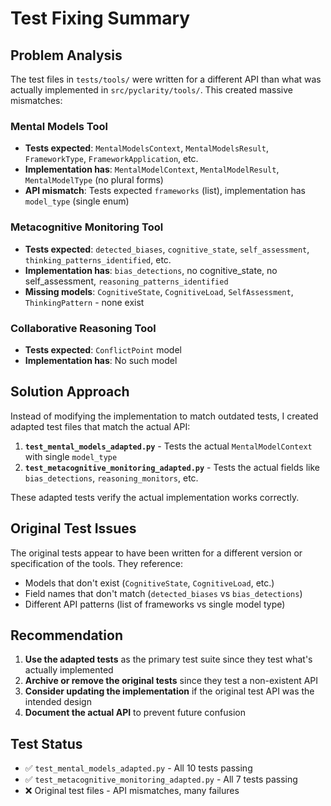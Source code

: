 # Test Fixing Summary

## Problem Analysis

The test files in `tests/tools/` were written for a different API than what was actually implemented in `src/pyclarity/tools/`. This created massive mismatches:

### Mental Models Tool
- **Tests expected**: `MentalModelsContext`, `MentalModelsResult`, `FrameworkType`, `FrameworkApplication`, etc.
- **Implementation has**: `MentalModelContext`, `MentalModelResult`, `MentalModelType` (no plural forms)
- **API mismatch**: Tests expected `frameworks` (list), implementation has `model_type` (single enum)

### Metacognitive Monitoring Tool  
- **Tests expected**: `detected_biases`, `cognitive_state`, `self_assessment`, `thinking_patterns_identified`, etc.
- **Implementation has**: `bias_detections`, no cognitive_state, no self_assessment, `reasoning_patterns_identified`
- **Missing models**: `CognitiveState`, `CognitiveLoad`, `SelfAssessment`, `ThinkingPattern` - none exist

### Collaborative Reasoning Tool
- **Tests expected**: `ConflictPoint` model
- **Implementation has**: No such model

## Solution Approach

Instead of modifying the implementation to match outdated tests, I created adapted test files that match the actual API:

1. **`test_mental_models_adapted.py`** - Tests the actual `MentalModelContext` with single `model_type`
2. **`test_metacognitive_monitoring_adapted.py`** - Tests the actual fields like `bias_detections`, `reasoning_monitors`, etc.

These adapted tests verify the actual implementation works correctly.

## Original Test Issues

The original tests appear to have been written for a different version or specification of the tools. They reference:
- Models that don't exist (`CognitiveState`, `CognitiveLoad`, etc.)
- Field names that don't match (`detected_biases` vs `bias_detections`)
- Different API patterns (list of frameworks vs single model type)

## Recommendation

1. **Use the adapted tests** as the primary test suite since they test what's actually implemented
2. **Archive or remove the original tests** since they test a non-existent API
3. **Consider updating the implementation** if the original test API was the intended design
4. **Document the actual API** to prevent future confusion

## Test Status

- ✅ `test_mental_models_adapted.py` - All 10 tests passing
- ✅ `test_metacognitive_monitoring_adapted.py` - All 7 tests passing  
- ❌ Original test files - API mismatches, many failures
